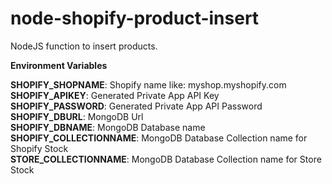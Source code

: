 # node-shopify-product-insert
NodeJS function to insert products.

**Environment Variables**

**SHOPIFY_SHOPNAME**: Shopify name like: myshop.myshopify.com\
**SHOPIFY_APIKEY**: Generated Private App API Key\
**SHOPIFY_PASSWORD**: Generated Private App API Password\
**SHOPIFY_DBURL**: MongoDB Url\
**SHOPIFY_DBNAME**: MongoDB Database name\
**SHOPIFY_COLLECTIONNAME**: MongoDB Database Collection name for Shopify Stock\
**STORE_COLLECTIONNAME**: MongoDB Database Collection name for Store Stock
